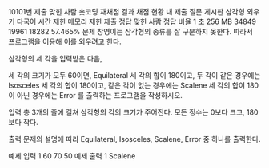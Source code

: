 10101번
제출
맞힌 사람
숏코딩
재채점 결과
채점 현황
내 제출
질문 게시판
삼각형 외우기 다국어
시간 제한	메모리 제한	제출	정답	맞힌 사람	정답 비율
1 초	256 MB	34849	19961	18282	57.465%
문제
창영이는 삼각형의 종류를 잘 구분하지 못한다. 따라서 프로그램을 이용해 이를 외우려고 한다.

삼각형의 세 각을 입력받은 다음, 

세 각의 크기가 모두 60이면, Equilateral
세 각의 합이 180이고, 두 각이 같은 경우에는 Isosceles
세 각의 합이 180이고, 같은 각이 없는 경우에는 Scalene
세 각의 합이 180이 아닌 경우에는 Error
를 출력하는 프로그램을 작성하시오.

입력
총 3개의 줄에 걸쳐 삼각형의 각의 크기가 주어진다. 모든 정수는 0보다 크고, 180보다 작다.

출력
문제의 설명에 따라 Equilateral, Isosceles, Scalene, Error 중 하나를 출력한다.

예제 입력 1 
60
70
50
예제 출력 1 
Scalene